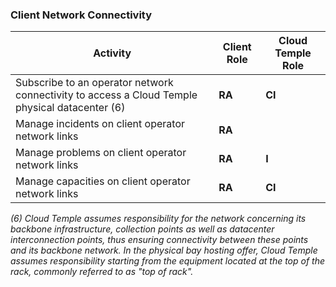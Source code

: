 ### Client Network Connectivity

| Activity                                                                                            | Client Role | Cloud Temple Role |
|-----------------------------------------------------------------------------------------------------|-------------|-------------------|
| Subscribe to an operator network connectivity to access a Cloud Temple physical datacenter (6)      | __RA__      | __CI__            |
| Manage incidents on client operator network links                                                   | __RA__      |                   |
| Manage problems on client operator network links                                                    | __RA__      | __I__             |
| Manage capacities on client operator network links                                                  | __RA__      | __CI__            |

*(6) Cloud Temple assumes responsibility for the network concerning its backbone infrastructure, collection points as well as 
datacenter interconnection points, thus ensuring connectivity between these points and its backbone network.
In the physical bay hosting offer, Cloud Temple assumes responsibility starting from the equipment located at the top of the rack, commonly referred to as "top of rack".*